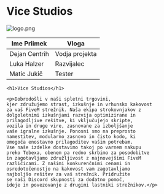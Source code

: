 
# Vice Studios

![logo.png](https://i.gyazo.com/dc0c5959dc12e96b208c15b6e895463f.png)

| Ime Priimek | Vloga |
| ----------- | ----------- |
| Dejan Centrih | Vodja projekta |
| Luka Halzer | Razvijalec |
| Matic Jukič | Tester |

```
<h1>Vice Studios</h1>

<p>Dobrodošli v naši spletni trgovini, 
kjer združujemo strast, izkušnje in vrhunsko kakovost 
za vaš FiveM strežnik. Naša ekipa strokovnjakov z 
dolgoletnimi izkušnjami razvija optimizirane in 
prilagodljive rešitve, ki vključujejo skripte, 
vozila in druge vire, zasnovane za izboljšanje 
vaše igralne izkušnje. Ponosni smo na preprosto 
namestitev, modularno zasnovo in čisto kodo, ki 
omogoča enostavno prilagoditev vašim potrebam. 
Vse naše izdelke dostavimo takoj po varnem nakupu 
preko Tebexa, obenem pa redno skrbimo za posodobitve 
in zagotavljamo združljivost z najnovejšimi FiveM
različicami. Z našimi konkurenčnimi cenami in 
osredotočenostjo na kakovost vam zagotavljamo 
najboljšo rešitev za vaš strežnik. Pridružite 
se naši Discord skupnosti za dodatno pomoč, 
ideje in povezovanje z drugimi lastniki strežnikov.</p>

```

